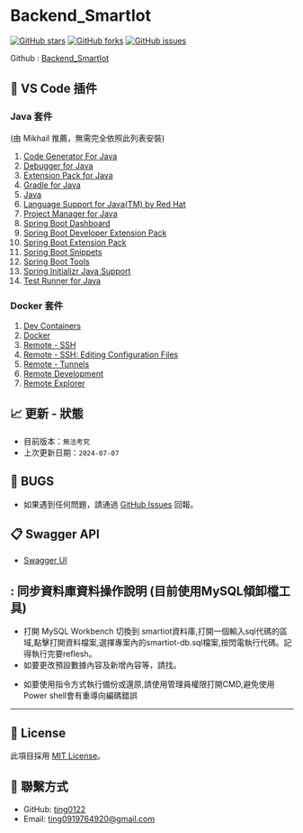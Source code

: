 # Backend_SmartIot

[![GitHub stars](https://img.shields.io/github/stars/ting0122/Backend_SmartIot)](https://github.com/ting0122/Backend_SmartIot/stargazers)
[![GitHub forks](https://img.shields.io/github/forks/ting0122/Backend_SmartIot)](https://github.com/ting0122/Backend_SmartIot/network)
[![GitHub issues](https://img.shields.io/github/issues/ting0122/Backend_SmartIot)](https://github.com/ting0122/Backend_SmartIot/issues)

Github : [Backend_SmartIot](https://github.com/ting0122/Backend_SmartIot.git)

## :wrench: VS Code 插件

### Java 套件
(由 Mikhail 推薦，無需完全依照此列表安裝)
1. [Code Generator For Java](https://marketplace.visualstudio.com/items?itemName=xyz.code.generator.for.java)
2. [Debugger for Java](https://marketplace.visualstudio.com/items?itemName=xyz.debugger.for.java)
3. [Extension Pack for Java](https://marketplace.visualstudio.com/items?itemName=xyz.extension.pack.for.java)
4. [Gradle for Java](https://marketplace.visualstudio.com/items?itemName=xyz.gradle.for.java)
5. [Java](https://marketplace.visualstudio.com/items?itemName=xyz.java)
6. [Language Support for Java(TM) by Red Hat](https://marketplace.visualstudio.com/items?itemName=xyz.language.support.for.java.by.red.hat)
7. [Project Manager for Java](https://marketplace.visualstudio.com/items?itemName=xyz.project.manager.for.java)
8. [Spring Boot Dashboard](https://marketplace.visualstudio.com/items?itemName=xyz.spring.boot.dashboard)
9. [Spring Boot Developer Extension Pack](https://marketplace.visualstudio.com/items?itemName=xyz.spring.boot.developer.extension.pack)
10. [Spring Boot Extension Pack](https://marketplace.visualstudio.com/items?itemName=xyz.spring.boot.extension.pack)
11. [Spring Boot Snippets](https://marketplace.visualstudio.com/items?itemName=xyz.spring.boot.snippets)
12. [Spring Boot Tools](https://marketplace.visualstudio.com/items?itemName=xyz.spring.boot.tools)
13. [Spring Initializr Java Support](https://marketplace.visualstudio.com/items?itemName=xyz.spring.initializr.java.support)
14. [Test Runner for Java](https://marketplace.visualstudio.com/items?itemName=xyz.test.runner.for.java)

### Docker 套件
1. [Dev Containers](https://marketplace.visualstudio.com/items?itemName=xyz.dev.containers)
2. [Docker](https://marketplace.visualstudio.com/items?itemName=xyz.docker)
3. [Remote - SSH](https://marketplace.visualstudio.com/items?itemName=xyz.remote.ssh)
4. [Remote - SSH: Editing Configuration Files](https://marketplace.visualstudio.com/items?itemName=xyz.remote.ssh.editing.configuration.files)
5. [Remote - Tunnels](https://marketplace.visualstudio.com/items?itemName=xyz.remote.tunnels)
6. [Remote Development](https://marketplace.visualstudio.com/items?itemName=xyz.remote.development)
7. [Remote Explorer](https://marketplace.visualstudio.com/items?itemName=xyz.remote.explorer)

## :chart_with_upwards_trend: 更新 - 狀態
- 目前版本：`無法考究`
- 上次更新日期：`2024-07-07`

## :bug: BUGS
- 如果遇到任何問題，請通過 [GitHub Issues](https://github.com/ting0122/Backend_SmartIot/issues) 回報。

## :clipboard: Swagger API
- [Swagger UI](http://localhost:8080/swagger-ui/index.html)


## : 同步資料庫資料操作說明 (目前使用MySQL傾卸檔工具)
- 打開 MySQL Workbench 切換到 smartiot資料庫,打開一個輸入sql代碼的區域,點擊打開資料檔案,選擇專案內的smartiot-db.sql檔案,按閃電執行代碼。記得執行完要reflesh。
- 如要更改預設數據內容及新增內容等，請找。

* 如要使用指令方式執行備份或還原,請使用管理員權限打開CMD,避免使用Power shell會有重導向編碼錯誤
---

## :memo: License
此項目採用 [MIT License](https://github.com/ting0122/Backend_SmartIot/blob/main/LICENSE)。

## :wave: 聯繫方式
- GitHub: [ting0122](https://github.com/ting0122)
- Email: ting0919764920@gmail.com

